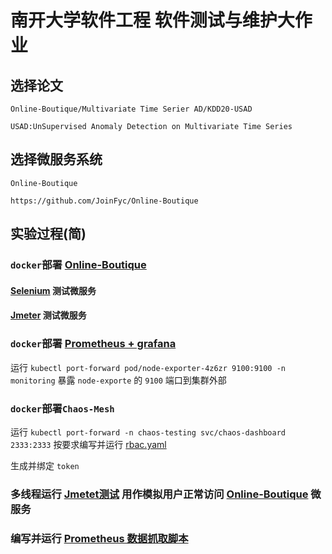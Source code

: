 # 南开大学软件工程 软件测试与维护大作业
## 选择论文 
`Online-Boutique/Multivariate Time Serier AD/KDD20-USAD`

`USAD:UnSupervised Anomaly Detection on Multivariate Time Series`
## 选择微服务系统 
`Online-Boutique`

`https://github.com/JoinFyc/Online-Boutique`
## 实验过程(简)
### `docker`部署 [Online-Boutique](./Online-Boutique/)

#### [Selenium](./Online-Boutique_test/selenium_test.py) 测试微服务
#### [Jmeter](./Online-Boutique_test/test.jmx) 测试微服务
### `docker`部署 [Prometheus + grafana](./manifests-monitoring/)

运行 `kubectl port-forward pod/node-exporter-4z6zr 9100:9100 -n monitoring` 暴露 `node-exporte` 的 `9100` 端口到集群外部

### `docker`部署`Chaos-Mesh`
运行 `kubectl port-forward -n chaos-testing svc/chaos-dashboard 2333:2333`
按要求编写并运行 [rbac.yaml](./chaosMesh/rbac.yaml) 

生成并绑定 `token`
### 多线程运行 [Jmetet测试](./Online-Boutique_test/test.jmx) 用作模拟用户正常访问 [Online-Boutique](./Online-Boutique/) 微服务
### 编写并运行 [Prometheus 数据抓取脚本](./data/prometheus_log.py) 



